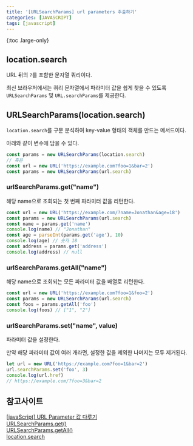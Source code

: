 ```yaml
---
title: '[URLSearchParams] url parameters 추출하기'
categories: [JAVASCRIPT]
tags: [javascript]
---
```


{:toc .large-only}

## location.search

URL 뒤의 `?`를 포함한 문자열 쿼리이다.

최신 브라우저에서는 쿼리 문자열에서 파라미터 값을 쉽게 찾을 수 있도록 `URLSearchParams` 및 `URL.searchParams`를 제공한다.

## URLSearchParams(location.search)

`location.search`를 구문 분석하여 key-value 형태의 객체를 만드는 메서드이다.

아래와 같이 변수에 담을 수 있다.

```js
const params = new URLSearchParams(location.search)
// 혹은
const url = new URL('https://example.com?foo=1&bar=2')
const params = new URLSearchParams(url.search)
```

### urlSearchParams.get("name")

해당 name으로 조회되는 첫 번째 파라미터 값을 리턴한다.

```js
const url = new URL('https://example.com/?name=Jonathan&age=18')
const params = new URLSearchParams(url.search)
const name = params.get('name')
console.log(name) // "Jonathan"
const age = parseInt(params.get('age'), 10)
console.log(age) // 숫자 18
const address = params.get('address')
console.log(address) // null
```

### urlSearchParams.getAll("name")

해당 name으로 조회되는 모든 파라미터 값을 배열로 리턴한다.

```js
const url = new URL('https://example.com?foo=1&foo=2')
const params = new URLSearchParams(url.search)
const foos = params.getAll('foo')
console.log(foos) // ["1", "2"]
```

### urlSearchParams.set("name", value)

파라미터 값을 설정한다.

만약 해당 파라미터 값이 여러 개라면, 설정한 값을 제외한 나머지는 모두 제거된다.

```js
let url = new URL('https://example.com?foo=1&bar=2')
url.searchParams.set('foo', 3)
console.log(url.href)
// https://example.com/?foo=3&bar=2
```

## 참고사이트

[[javaScript] URL Parameter 값 다루기](https://velog.io/@gillog/javaScript-URL-Parameter-%EA%B0%92-%EB%8B%A4%EB%A3%A8%EA%B8%B0#urlsearchparams)<br/>
[URLSearchParams.get()](https://developer.mozilla.org/ko/docs/Web/API/URLSearchParams/get)<br/>
[URLSearchParams.getAll()](https://developer.mozilla.org/en-US/docs/Web/API/URLSearchParams/getAll)<br/>
[location.search](https://developer.mozilla.org/en-US/docs/Web/API/Location/search)
